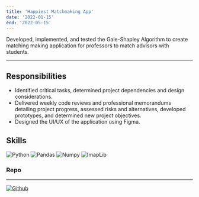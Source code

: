 ```yaml
---
title: 'Happiest Matchmaking App'
date: '2022-01-15'
end: '2022-05-15'
---
```

Developed, implemented, and tested the Gale-Shapley Algorithm to create matching making application for professors to match advisors with students.


---

## Responsibilities

- Identified critical tasks, determined project dependencies and design considerations.
- Delivered weekly code reviews and professional memorandums detailing project progress, assessed risks and alternatives, developed prototypes, and determined new project objectives.
- Designed the UI/UX of the application using Figma.

## Skills
![Python][Python]
![Pandas][Pandas]
![Numpy][Numpy]
![ImapLib][ImapLib]



### Repo
---
[![Github](https://skillicons.dev/icons?i=github)](https://github.com/svntii/Student-Advisor-Matching)

[Python]: https://img.shields.io/badge/Python-3776AB?style=for-the-badge&logo=python&logoColor=white
[Pandas]: https://img.shields.io/badge/Pandas-008000?style=for-the-badge&logo=pandas&logoColor=white
[Numpy]: https://img.shields.io/badge/Numpy-008000?style=for-the-badge&logo=numpy&logoColor=white
[ImapLib]: https://img.shields.io/badge/ImapLib-008000?style=for-the-badge&logo=imaplib&logoColor=whitehields.io/badge/Python-3776AB?style=for-the-badge&logo=python&logoColor=white
